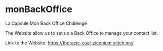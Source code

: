 # monBackOffice
La Capsule Mon Back Office Challenge

The Website allow us to set up a Back Office to manage your contact list.

Link to the Website: https://thoracic-coal-ziconium.glitch.me/
